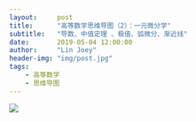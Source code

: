 ```yaml
---
layout:     post
title:      "高等数学思维导图（2）：一元微分学"
subtitle:   "导数、中值定理 、极值、弧微分、渐近线"
date:       2019-05-04 12:00:00
author:     "Lin Joey"
header-img: "img/post.jpg"
tags:
    - 高等数学
    - 思维导图
---
```



![](https://linjoey-image.oss-cn-beijing.aliyuncs.com/二、一元微分.png)